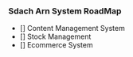 ### Sdach Arn System RoadMap

- [] Content Management System
- [] Stock Management
- [] Ecommerce System